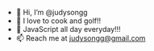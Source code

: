 - 👋 Hi, I’m @judysongg
- 👀 I love to cook and golf!! 
- 🌱 JavaScript all day everyday!!!
- 📫 Reach me at judysongg@gmail.com

<!---
judysongg/judysongg is a ✨ special ✨ repository because its `README.md` (this file) appears on your GitHub profile.
You can click the Preview link to take a look at your changes.
--->
